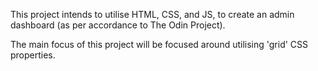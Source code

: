 This project intends to utilise HTML, CSS, and JS, to create an admin dashboard (as per accordance to The Odin Project). 

The main focus of this project will be focused around utilising 'grid' CSS properties. 
